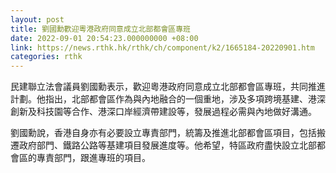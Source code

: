 ```yaml
---
layout: post
title: 劉國勳歡迎粵港政府同意成立北部都會區專班
date: 2022-09-01 20:54:23.000000000 +08:00
link: https://news.rthk.hk/rthk/ch/component/k2/1665184-20220901.htm
categories: rthk
---
```


民建聯立法會議員劉國勳表示，歡迎粵港政府同意成立北部都會區專班，共同推進計劃。他指出，北部都會區作為與內地融合的一個重地，涉及多項跨境基建、港深創新及科技園等合作、港深口岸經濟帶建設等，發展過程必需與內地做好溝通。

劉國勳說，香港自身亦有必要設立專責部門，統籌及推進北部都會區項目，包括搬遷政府部門、鐵路公路等基建項目發展進度等。他希望，特區政府盡快設立北部都會區的專責部門，跟進專班的項目。
